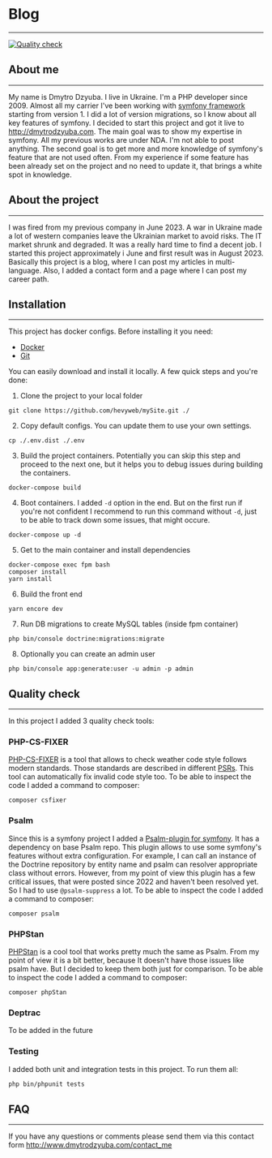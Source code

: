 # Blog
___
[![Quality check](https://github.com/hevyweb/mySite/actions/workflows/index.yml/badge.svg?branch=main)](https://github.com/hevyweb/mySite/actions/workflows/index.yml)
## About me
___
My name is Dmytro Dzyuba. I live in Ukraine. I'm a PHP developer since 2009. Almost all my carrier I've been working 
with [symfony framework](https://symfony.com/) starting from version 1. I did a lot of version migrations, so I know 
about all key features of symfony. I decided to start this project and got it live to http://dmytrodzyuba.com. 
The main goal was to show my expertise in symfony. All my previous works are under NDA. I'm not able to post anything.
The second goal is to get more and more knowledge of symfony's feature that are not used often. From my experience 
if some feature has been already set on the project and no need to update it, that brings a white spot in knowledge.
## About the project
___
I was fired from my previous company in June 2023. A war in Ukraine made a lot of western companies leave the Ukrainian 
market to avoid risks. The IT market shrunk and degraded. It was a really hard time to find a decent job. I started 
this project approximately i June and first result was in August 2023. Basically this project is a blog, where I can 
post my articles in multi-language. Also, I added a contact form and a page where I can post my career path.
## Installation
___
This project has docker configs. Before installing it you need:
- [Docker](https://www.docker.com/)
- [Git](https://git-scm.com/)

You can easily download and install it locally. A few quick steps and you're done:
1. Clone the project to your local folder
```
git clone https://github.com/hevyweb/mySite.git ./
```
2. Copy default configs. You can update them to use your own settings.
```
cp ./.env.dist ./.env
```
3. Build the project containers. Potentially you can skip this step and proceed to the next one, but it helps you to
debug issues during building the containers. 
```
docker-compose build
```
4. Boot containers. I added `-d` option in the end. But on the first run if you're not confident I recommend to run this
command without `-d`, just to be able to track down some issues, that might occure.
```
docker-compose up -d
```
5. Get to the main container and install dependencies
```
docker-compose exec fpm bash
composer install
yarn install
```
6. Build the front end
```
yarn encore dev
```
7. Run DB migrations to create MySQL tables (inside fpm container)
```
php bin/console doctrine:migrations:migrate
```
8. Optionally you can create an admin user
```
php bin/console app:generate:user -u admin -p admin
```
## Quality check
___
In this project I added 3 quality check tools:
### PHP-CS-FIXER
[PHP-CS-FIXER](https://github.com/PHP-CS-Fixer/PHP-CS-Fixer) is a tool that allows to check weather code style follows
modern standards. Those standards are described in different [PSRs](https://www.php-fig.org/psr/). This tool can 
automatically fix invalid code style too.
To be able to inspect the code I added a command to composer:
```
composer csfixer
```
### Psalm
Since this is a symfony project I added a [Psalm-plugin for symfony](https://github.com/psalm/psalm-plugin-symfony).
It has a dependency on base Psalm repo. This plugin allows to use some symfony's features without extra configuration. 
For example, I can call an instance of the Doctrine repository by entity name and psalm can resolver appropriate 
class without errors. However, from my point of view this plugin has a few critical issues,
that were posted since 2022 and haven't been resolved yet. So I had to use `@psalm-suppress` a lot. 
To be able to inspect the code I added a command to composer:
```
composer psalm
```
### PHPStan
[PHPStan](https://github.com/phpstan/phpstan) is a cool tool that works pretty much the same as Psalm. From my point of 
view it is a bit better, because It doesn't have those issues like psalm have. But I decided to keep them both just for
comparison. To be able to inspect the code I added a command to composer:
```
composer phpStan
```
### Deptrac
To be added in the future

### Testing
I added both unit and integration tests in this project. To run them all:
```bash
php bin/phpunit tests
```

## FAQ
___
If you have any questions or comments please send them via this contact form http://www.dmytrodzyuba.com/contact_me

